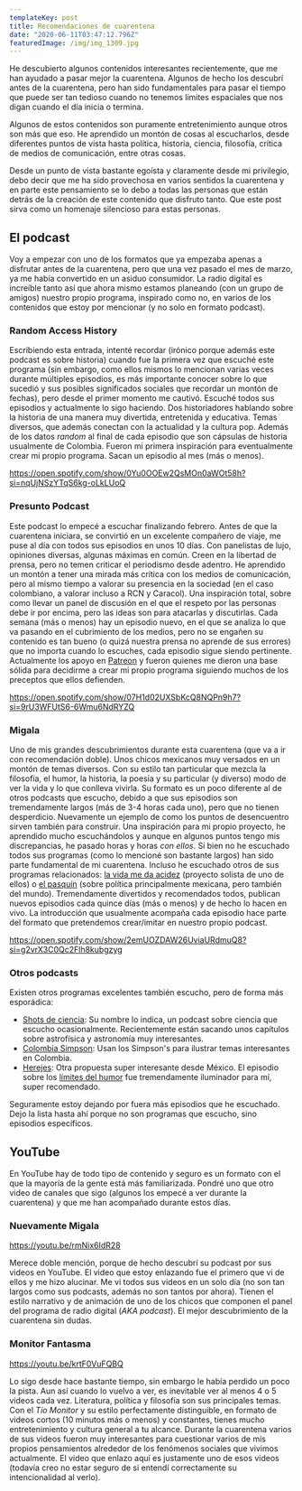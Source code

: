 ```yaml
---
templateKey: post
title: Recomendaciones de cuarentena
date: "2020-06-11T03:47:12.796Z"
featuredImage: /img/img_1309.jpg
---
```

He descubierto algunos contenidos interesantes recientemente, que me han ayudado a pasar mejor la cuarentena. Algunos de hecho los descubrí antes de la cuarentena, pero han sido fundamentales para pasar el tiempo que puede ser tan tedioso cuando no tenemos limites espaciales que nos digan cuando el día inicia o termina.

Algunos de estos contenidos son puramente entretenimiento aunque otros son más que eso. He aprendido un montón de cosas al escucharlos, desde diferentes puntos de vista hasta política, historia, ciencia, filosofía, crítica de medios de comunicación, entre otras cosas.

Desde un punto de vista bastante egoísta y claramente desde mi privilegio, debo decir que me ha sido provechosa en varios sentidos la cuarentena y en parte este pensamiento se lo debo a todas las personas que están detrás de la creación de este contenido que disfruto tanto. Que este post sirva como un homenaje silencioso para estas personas.

## El podcast

Voy a empezar con uno de los formatos que ya empezaba apenas a disfrutar antes de la cuarentena, pero que una vez pasado el mes de marzo, ya me había convertido en un asiduo consumidor. La radio digital es increíble tanto así que ahora mismo estamos planeando (con un grupo de amigos) nuestro propio programa, inspirado como no, en varios de los contenidos que estoy por mencionar (y no solo en formato podcast).

### Random Access History

Escribiendo esta entrada, intenté recordar (irónico porque además este podcast es sobre historia) cuando fue la primera vez que escuché este programa (sin embargo, como ellos mismos lo mencionan varias veces durante múltiples episodios, es más importante conocer sobre lo que sucedió y sus posibles significados sociales que recordar un montón de fechas), pero desde el primer momento me cautivó. Escuché todos sus episodios y actualmente lo sigo haciendo. Dos historiadores hablando sobre la historia de una manera muy divertida, entretenida y educativa. Temas diversos, que además conectan con la actualidad y la cultura pop. Además de los datos *random* al final de cada episodio que son cápsulas de historia usualmente de Colombia. Fueron mi primera inspiración para eventualmente crear mi propio programa. Sacan un episodio al mes (más o menos).

https://open.spotify.com/show/0Yu0OOEw2QsMOn0aWOt58h?si=nqUjNSzYTqS6kg-oLkLUoQ

### Presunto Podcast

Este podcast lo empecé a escuchar finalizando febrero. Antes de que la cuarentena iniciara, se convirtió en un excelente compañero de viaje, me puse al día con todos sus episodios en unos 10 días. Con panelistas de lujo, opiniones diversas, algunas máximas en común. Creen en la libertad de prensa, pero no temen criticar el periodismo desde adentro. He aprendido un montón a tener una mirada más crítica con los medios de comunicación, pero al mismo tiempo a valorar su presencia en la sociedad (en el caso colombiano, a valorar incluso a RCN y Caracol). Una inspiración total, sobre como llevar un panel de discusión en el que el respeto por las personas debe ir por encima, pero las ideas son para atacarlas y discutirlas. Cada semana (más o menos) hay un episodio nuevo, en el que se analiza lo que va pasando en el cubrimiento de los medios, pero no se engañen su contenido es tan bueno (o quizá nuestra prensa no aprende de sus errores) que no importa cuando lo escuches, cada episodio sigue siendo pertinente. Actualmente los apoyo en [Patreon](https://www.patreon.com/presuntopodcast) y fueron quienes me dieron una base sólida para decidirme a crear mi propio programa siguiendo muchos de los preceptos que ellos defienden.

https://open.spotify.com/show/07H1d02UXSbKcQ8NQPn9h7?si=9rU3WFUtS6-6Wmu6NdRYZQ

### Migala

Uno de mis grandes descubrimientos durante esta cuarentena (que va a ir con recomendación doble). Unos chicos mexicanos muy versados en un montón de temas diversos. Con su estilo tan particular que mezcla la filosofía, el humor, la historia, la poesía y su particular (y diverso) modo de ver la vida y lo que conlleva vivirla. Su formato es un poco diferente al de otros podcasts que escucho, debido a que sus episodios son tremendamente largos (más de 3-4 horas cada uno), pero que no tienen desperdicio. Nuevamente un ejemplo de como los puntos de desencuentro sirven también para construir. Una inspiración para mi propio proyecto, he aprendido mucho escuchándolos y aunque en algunos puntos tengo mis discrepancias, he pasado horas y horas *con ellos*. Si bien no he escuchado todos sus programas (como lo mencioné son bastante largos) han sido parte fundamental de mi cuarentena. Incluso he escuchado otros de sus programas relacionados: [la vida me da acidez](https://open.spotify.com/show/6wsfzksFm9SHZBZAGs2U8S?si=W-pHHIaxSOGM97uRIDinpg) (proyecto solista de uno de ellos) o [el pasquín](https://open.spotify.com/show/6vqCU0qeF2oKYn9CquBt6z?si=iNyjpJSbRguQhNVSqjyh8g) (sobre política principalmente mexicana, pero también del mundo). Tremendamente divertidos y recomendados todos, publican nuevos episodios cada quince días (más o menos) y de hecho lo hacen en vivo. La introducción que usualmente acompaña cada episodio hace parte del formato que pretendemos crear/imitar en nuestro propio podcast.

https://open.spotify.com/show/2emUOZDAW26UviaURdmuQ8?si=g2vrX3C0Qc2Flh8kubgzyg

### Otros podcasts

Existen otros programas excelentes también escucho, pero de forma más esporádica:

* [Shots de ciencia](https://open.spotify.com/show/58k9e7irEMqyViSwkgC8vG?si=ZNJzjuQKQMijEtm0V_0btg): Su nombre lo indica, un podcast sobre ciencia que escucho ocasionalmente. Recientemente están sacando unos capítulos sobre astrofísica y astronomía muy interesantes.
* [Colombia Simpson](https://open.spotify.com/show/5xctvEyLNTCLMB5MLMwTmJ?si=el_lVOOAQCqXjdWbIMX7EA): Usan los Simpson's para ilustrar temas interesantes en Colombia.
* [Herejes](https://open.spotify.com/show/5pimYTQLSCx0M0wYyYWGe8?si=rMc2EMp1RzerQ17pT-E9DA): Otra propuesta super interesante desde México. El episodio sobre los [límites del humor](https://open.spotify.com/episode/2MXOMhabccgH1xVTbXqS5k?si=TkhgVXxkTf2Z97GrLMd4Mg) fue tremendamente iluminador para mí, super recomendado.

Seguramente estoy dejando por fuera más episodios que he escuchado. Dejo la lista hasta ahí porque no son programas que escucho, sino episodios específicos.

## YouTube

En YouTube hay de todo tipo de contenido y seguro es un formato con el que la mayoría de la gente está más familiarizada. Pondré uno que otro video de canales que sigo (algunos los empecé a ver durante la cuarentena) y que me han acompañado durante estos días.

### Nuevamente Migala

https://youtu.be/rmNix6IdR28

Merece doble mención, porque de hecho descubrí su podcast por sus videos en YouTube. El video que estoy enlazando fue el primero que vi de ellos y me hizo alucinar. Me vi todos sus videos en un solo día (no son tan largos como sus podcasts, además no son tantos por ahora). Tienen el estilo narrativo y de animación de uno de los chicos que componen el panel del programa de radio digital (*AKA podcast*). El mejor descubrimiento de la cuarentena sin dudas.

### Monitor Fantasma

https://youtu.be/krtF0VuFQBQ

Lo sigo desde hace bastante tiempo, sin embargo le había perdido un poco la pista. Aun así cuando lo vuelvo a ver, es inevitable ver al menos 4 o 5 videos cada vez. Literatura, política y filosofía son sus principales temas. Con el *Tío Monitor* y su estilo perfectamente distinguible, en formato de videos cortos (10 minutos más o menos) y constantes, tienes mucho entretenimiento y cultura general a tu alcance. Durante la cuarentena varios de sus videos fueron muy interesantes para cuestionar varios de mis propios pensamientos alrededor de los fenómenos sociales que vivimos actualmente. El video que enlazo aquí es justamente uno de esos videos (todavía creo no estar seguro de si entendí correctamente su intencionalidad al verlo).